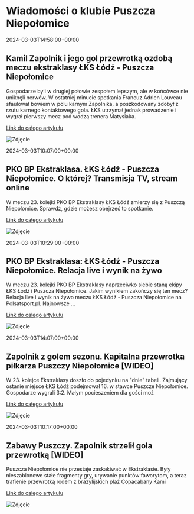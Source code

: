 # Wiadomości o klubie Puszcza Niepołomice

2024-03-03T14:58:00+00:00 

 ## Kamil Zapolnik i jego gol przewrotką ozdobą meczu ekstraklasy ŁKS Łódź - Puszcza Niepołomice 

 Gospodarze byli w drugiej połowie zespołem lepszym, ale w końcówce nie uniknęli nerwów. W ostatniej minucie spotkania Francuz Adrien Louveau sfaulował bowiem w polu karnym Zapolnika, a poszkodowany zdobył z rzutu karnego kontaktowego gola. ŁKS utrzymał jednak prowadzenie i wygrał pierwszy mecz pod wodzą trenera Matysiaka. 

 [Link do całego artykułu](https://eurosport.tvn24.pl/pilka-nozna/pko-bp-ekstraklasa/2023-2024/kamil-zapolnik-i-jego-gol-przewrotka-ozdoba-meczu-ekstraklasy-lks-lodz-puszcza-niepolomice_sto10047209/story.shtml) 

 ![Zdjęcie](https://imgresizer.eurosport.com/unsafe/2560x1440/filters:format(jpeg)/origin-imgresizer.eurosport.com/2024/03/03/3922134-79675448-2560-1440.jpg) 

2024-03-03T10:07:00+00:00 

 ## PKO BP Ekstraklasa. ŁKS Łódź - Puszcza Niepołomice. O której? Transmisja TV, stream online 

 W meczu 23. kolejki PKO BP Ekstraklasy ŁKS Łódź zmierzy się z Puszczą Niepołomice. Sprawdź, gdzie możesz obejrzeć to spotkanie. 

 [Link do całego artykułu](https://sportowefakty.wp.pl/pilka-nozna/1109712/pko-bp-ekstraklasa-lks-lodz-puszcza-niepolomice-o-ktorej-transmisja-tv-stream-on) 

 ![Zdjęcie](None) 

2024-03-03T10:29:00+00:00 

 ## PKO BP Ekstraklasa: ŁKS Łódź - Puszcza Niepołomice. Relacja live i wynik na żywo 

 W meczu 23. kolejki PKO BP Ekstraklasy naprzeciwko siebie staną ekipy ŁKS Łódź i Puszcza Niepołomice. Jakim wynikiem zakończy się ten mecz? Relacja live i wynik na żywo meczu ŁKS Łódź - Puszcza Niepołomice na Polsatsport.pl. Najnowsze ... 

 [Link do całego artykułu](https://www.polsatsport.pl/wiadomosc/2024-03-03/pko-bp-ekstraklasa-lks-lodz-puszcza-niepolomice-relacja-live-i-wynik-na-zywo/) 

 ![Zdjęcie](https://ipla.pluscdn.pl/dituel/cp/4n/4n2bkvhv5k9bs6sttpdadx8qc7gjn8iy.jpg) 

2024-03-03T14:07:00+00:00 

 ## Zapolnik z golem sezonu. Kapitalna przewrotka piłkarza Puszczy Niepołomice [WIDEO] 

 W 23. kolejce Ekstraklasy doszło do pojedynku na "dnie" tabeli. Zajmujący ostanie miejsce ŁKS Łódź podejmował 16. w stawce Puszcze Niepołomice. Gospodarze wygrali 3:2. Małym pocieszeniem dla gości moż 

 [Link do całego artykułu](https://sport.dziennik.pl/pilka-nozna/ekstraklasa/artykuly/9446605,zapolnik-z-golem-sezonu-kapitalna-przewrotka-pilkarza-puszczy-niepolo.html) 

 ![Zdjęcie](https://ocdn.eu/pulscms-transforms/1/BEjk9kuTURBXy8xZjU4ZGVlZS0yOTIxLTQzMmMtOWIzYi1lNjg0YTY1ZmNkMDkuanBlZ5GVAs0EsADDw94AAaEwBQ) 

2024-03-03T10:17:00+00:00 

 ## Zabawy Puszczy. Zapolnik strzelił gola przewrotką [WIDEO] 

 Puszcza Niepołomice nie przestaje zaskakiwać w Ekstraklasie. Były nieszablonowe stałe fragmenty gry, urywanie punktów faworytom, a teraz trafienie przewrotką rodem z brazylijskich plaż Copacabany Kami 

 [Link do całego artykułu](https://weszlo.com/2024/03/03/lks-lodz-puszcza-niepolomice-gol-przewrotka-kamil-zapolnik-wideo/) 

 ![Zdjęcie](https://static.weszlo.com/cdn-cgi/image/quality=65,format=auto/2024/03/DT20240225_030_DSC_0249-scaled.jpg) 

